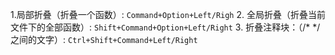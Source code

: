  1.局部折叠（折叠一个函数）:
 `Command+Option+Left/Righ`
 2. 全局折叠（折叠当前文件下的全部函数）:
  `Shift+Command+Option+Left/Right` 
 3. 折叠注释块：（/* */之间的文字）:
 `Ctrl+Shift+Command+Left/Right`